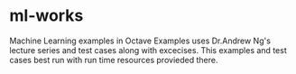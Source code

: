 # ml-works
Machine Learning examples in Octave
Examples uses Dr.Andrew Ng's lecture series and test cases along with excecises.
This examples and test cases best run with run time resources provieded there.

